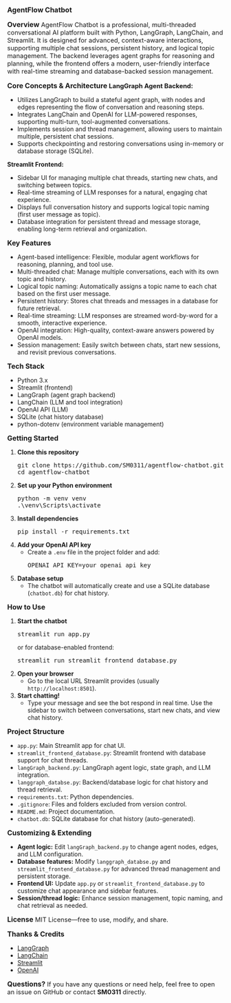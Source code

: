 
<span style="font-size:12pt"><b>AgentFlow Chatbot</b></span>

<span style="font-size:12pt"><b>Overview</b></span>
<span style="font-size:11pt">
AgentFlow Chatbot is a professional, multi-threaded conversational AI platform built with Python, LangGraph, LangChain, and Streamlit. It is designed for advanced, context-aware interactions, supporting multiple chat sessions, persistent history, and logical topic management. The backend leverages agent graphs for reasoning and planning, while the frontend offers a modern, user-friendly interface with real-time streaming and database-backed session management.
</span>

<span style="font-size:12pt"><b>Core Concepts & Architecture</b></span>
<span style="font-size:11pt">
<b>LangGraph Agent Backend:</b>
- Utilizes LangGraph to build a stateful agent graph, with nodes and edges representing the flow of conversation and reasoning steps.
- Integrates LangChain and OpenAI for LLM-powered responses, supporting multi-turn, tool-augmented conversations.
- Implements session and thread management, allowing users to maintain multiple, persistent chat sessions.
- Supports checkpointing and restoring conversations using in-memory or database storage (SQLite).

<b>Streamlit Frontend:</b>
- Sidebar UI for managing multiple chat threads, starting new chats, and switching between topics.
- Real-time streaming of LLM responses for a natural, engaging chat experience.
- Displays full conversation history and supports logical topic naming (first user message as topic).
- Database integration for persistent thread and message storage, enabling long-term retrieval and organization.
</span>

<span style="font-size:12pt"><b>Key Features</b></span>
<span style="font-size:11pt">
- Agent-based intelligence: Flexible, modular agent workflows for reasoning, planning, and tool use.
- Multi-threaded chat: Manage multiple conversations, each with its own topic and history.
- Logical topic naming: Automatically assigns a topic name to each chat based on the first user message.
- Persistent history: Stores chat threads and messages in a database for future retrieval.
- Real-time streaming: LLM responses are streamed word-by-word for a smooth, interactive experience.
- OpenAI integration: High-quality, context-aware answers powered by OpenAI models.
- Session management: Easily switch between chats, start new sessions, and revisit previous conversations.
</span>

<span style="font-size:12pt"><b>Tech Stack</b></span>
<span style="font-size:11pt">
- Python 3.x
- Streamlit (frontend)
- LangGraph (agent graph backend)
- LangChain (LLM and tool integration)
- OpenAI API (LLM)
- SQLite (chat history database)
- python-dotenv (environment variable management)
</span>

<span style="font-size:12pt"><b>Getting Started</b></span>
<span style="font-size:11pt">
1. <b>Clone this repository</b>
   <pre>
   git clone https://github.com/SM0311/agentflow-chatbot.git
   cd agentflow-chatbot
   </pre>
2. <b>Set up your Python environment</b>
   <pre>
   python -m venv venv
   .\venv\Scripts\activate
   </pre>
3. <b>Install dependencies</b>
   <pre>
   pip install -r requirements.txt
   </pre>
4. <b>Add your OpenAI API key</b>
   - Create a <code>.env</code> file in the project folder and add:
     <pre>
     OPENAI_API_KEY=your_openai_api_key
     </pre>
5. <b>Database setup</b>
   - The chatbot will automatically create and use a SQLite database (<code>chatbot.db</code>) for chat history.
</span>

<span style="font-size:12pt"><b>How to Use</b></span>
<span style="font-size:11pt">
1. <b>Start the chatbot</b>
   <pre>
   streamlit run app.py
   </pre>
   or for database-enabled frontend:
   <pre>
   streamlit run streamlit_frontend_database.py
   </pre>
2. <b>Open your browser</b>
   - Go to the local URL Streamlit provides (usually <code>http://localhost:8501</code>).
3. <b>Start chatting!</b>
   - Type your message and see the bot respond in real time. Use the sidebar to switch between conversations, start new chats, and view chat history.
</span>

<span style="font-size:12pt"><b>Project Structure</b></span>
<span style="font-size:11pt">
- <code>app.py</code>: Main Streamlit app for chat UI.
- <code>streamlit_frontend_database.py</code>: Streamlit frontend with database support for chat threads.
- <code>langGraph_backend.py</code>: LangGraph agent logic, state graph, and LLM integration.
- <code>langgraph_databse.py</code>: Backend/database logic for chat history and thread retrieval.
- <code>requirements.txt</code>: Python dependencies.
- <code>.gitignore</code>: Files and folders excluded from version control.
- <code>README.md</code>: Project documentation.
- <code>chatbot.db</code>: SQLite database for chat history (auto-generated).
</span>

<span style="font-size:12pt"><b>Customizing & Extending</b></span>
<span style="font-size:11pt">
- <b>Agent logic:</b> Edit <code>langGraph_backend.py</code> to change agent nodes, edges, and LLM configuration.
- <b>Database features:</b> Modify <code>langgraph_databse.py</code> and <code>streamlit_frontend_database.py</code> for advanced thread management and persistent storage.
- <b>Frontend UI:</b> Update <code>app.py</code> or <code>streamlit_frontend_database.py</code> to customize chat appearance and sidebar features.
- <b>Session/thread logic:</b> Enhance session management, topic naming, and chat retrieval as needed.
</span>

<span style="font-size:12pt"><b>License</b></span>
<span style="font-size:11pt">
MIT License—free to use, modify, and share.
</span>

<span style="font-size:12pt"><b>Thanks & Credits</b></span>
<span style="font-size:11pt">
- <a href="https://github.com/langchain-ai/langgraph">LangGraph</a>
- <a href="https://github.com/langchain-ai/langchain">LangChain</a>
- <a href="https://streamlit.io/">Streamlit</a>
- <a href="https://openai.com/">OpenAI</a>
</span>

<span style="font-size:12pt"><b>Questions?</b></span>
<span style="font-size:11pt">
If you have any questions or need help, feel free to open an issue on GitHub or contact <b>SM0311</b> directly.
</span>
